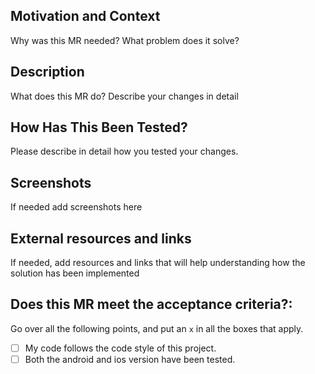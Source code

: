 ## Motivation and Context
Why was this MR needed? What problem does it solve?


## Description
What does this MR do? Describe your changes in detail


## How Has This Been Tested?
Please describe in detail how you tested your changes.


## Screenshots 
If needed add screenshots here


## External resources and links
If needed, add resources and links that will help understanding how the solution has been implemented


## Does this MR meet the acceptance criteria?:
Go over all the following points, and put an `x` in all the boxes that apply.

- [ ] My code follows the code style of this project.
- [ ] Both the android and ios version have been tested.
